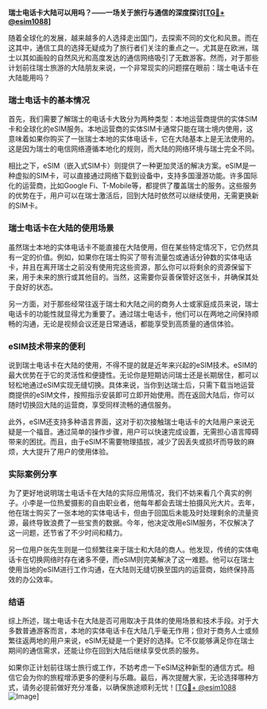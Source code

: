 **瑞士电话卡大陆可以用吗？——一场关于旅行与通信的深度探讨[[TG💪+ @esim1088](https://t.me/s/esim1088)]**

随着全球化的发展，越来越多的人选择走出国门，去探索不同的文化和风景。而在这其中，通信工具的选择无疑成为了旅行者们关注的重点之一。尤其是在欧洲，瑞士以其如画般的自然风光和高度发达的通信网络吸引了无数游客。然而，对于那些计划前往瑞士旅游的大陆朋友来说，一个非常现实的问题摆在眼前：瑞士电话卡在大陆能用吗？

### 瑞士电话卡的基本情况

首先，我们需要了解瑞士的电话卡大致分为两种类型：本地运营商提供的实体SIM卡和全球化的eSIM服务。本地运营商的实体SIM卡通常只能在瑞士境内使用，这意味着如果你购买了一张瑞士本地的实体电话卡，它在大陆基本上是无法使用的。这是因为瑞士的电信网络遵循本地化的规则，而大陆的网络环境与瑞士完全不同。

相比之下，eSIM（嵌入式SIM卡）则提供了一种更加灵活的解决方案。eSIM是一种虚拟的SIM卡，可以直接通过网络下载到设备中，支持多国漫游功能。许多国际化的运营商，比如Google Fi、T-Mobile等，都提供了覆盖瑞士的服务。这些服务的优势在于，用户可以在瑞士激活后，回到大陆时依然可以继续使用，无需更换新的SIM卡。

### 瑞士电话卡在大陆的使用场景

虽然瑞士本地的实体电话卡不能直接在大陆使用，但在某些特定情况下，它仍然具有一定的价值。例如，如果你在瑞士购买了带有流量包或通话分钟数的实体电话卡，并且在离开瑞士之前没有使用完这些资源，那么你可以将剩余的资源保留下来，用于未来的旅行或其他目的。当然，这需要你妥善保管好这张卡，并确保其处于良好的状态。

另一方面，对于那些经常往返于瑞士和大陆之间的商务人士或家庭成员来说，瑞士电话卡的功能性就显得尤为重要了。通过瑞士电话卡，他们可以在两地之间保持顺畅的沟通，无论是视频会议还是日常通话，都能享受到高质量的通信体验。

### eSIM技术带来的便利

说到瑞士电话卡在大陆的使用，不得不提的就是近年来兴起的eSIM技术。eSIM的最大优势在于它的灵活性和便捷性。无论你是短期访问瑞士还是长期居住，都可以轻松地通过eSIM实现无缝切换。具体来说，当你到达瑞士后，只需下载当地运营商提供的eSIM文件，按照指示安装即可立即开始使用。而在返回大陆后，你可以随时切换回大陆的运营商，享受同样流畅的通信服务。

此外，eSIM还支持多种语言界面，这对于初次接触瑞士电话卡的大陆用户来说无疑是一个福音。通过简单的操作步骤，用户可以快速完成设置，无需担心语言障碍带来的困扰。而且，由于eSIM不需要物理插拔，减少了因丢失或损坏而导致的麻烦，大大提升了用户的使用体验。

### 实际案例分享

为了更好地说明瑞士电话卡在大陆的实际应用情况，我们不妨来看几个真实的例子。小李是一位热爱摄影的自由职业者，他每年都会去瑞士拍摄风光大片。去年，他在瑞士购买了一张本地的实体电话卡，但由于回国后未能及时处理剩余的流量资源，最终导致浪费了一些宝贵的数据。今年，他决定改用eSIM服务，不仅解决了这一问题，还节省了不少时间和精力。

另一位用户张先生则是一位频繁往来于瑞士和大陆的商人。他发现，传统的实体电话卡在切换网络时存在诸多不便，而eSIM则完美解决了这一难题。他可以在瑞士使用当地的eSIM进行工作沟通，在大陆则无缝切换至国内的运营商，始终保持高效的办公效率。

### 结语

综上所述，瑞士电话卡在大陆是否可用取决于具体的使用场景和技术手段。对于大多数普通游客而言，本地的实体电话卡在大陆几乎毫无作用；但对于商务人士或频繁往返两地的用户来说，eSIM无疑是一个更好的选择。它不仅能够满足你在瑞士期间的通信需求，还能让你在回到大陆后继续享受优质的服务。

如果你正计划前往瑞士旅行或工作，不妨考虑一下eSIM这种新型的通信方式。相信它会为你的旅程增添更多的便利与乐趣。最后，再次提醒大家，无论选择哪种方式，请务必提前做好充分准备，以确保旅途顺利无忧！[[TG💪+ @esim1088](https://t.me/s/esim1088) ![Image](https://i.postimg.cc/4NQfJmqS/Snipaste-2025-05-13-00-14-12.png)]